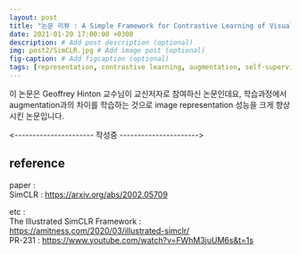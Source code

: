 ```yaml
---
layout: post
title: "논문 리뷰 : A Simple Framework for Contrastive Learning of Visual Representations"
date: 2021-01-20 17:00:00 +0300
description: # Add post description (optional)
img: post2/SimCLR.jpg # Add image post (optional)
fig-caption: # Add figcaption (optional)
tags: [representation, contrastive learning, augmentation, self-supervised learning]
---
```

이 논문은 Geoffrey Hinton 교수님이 교신저자로 참여하신 논문인데요, 학습과정에서 augmentation과의 차이를 학습하는 것으로 image representation 성능을 크게 향상 시킨 논문입니다.



<---------------------- 작성중 ---------------------->
## reference 
paper :  
SimCLR : <a href="https://arxiv.org/abs/2002.05709">https://arxiv.org/abs/2002.05709</a>  

etc :  
The Illustrated SimCLR Framework : <a href="https://amitness.com/2020/03/illustrated-simclr/">https://amitness.com/2020/03/illustrated-simclr/</a>  
PR-231 : <a href="https://www.youtube.com/watch?v=FWhM3juUM6s&t=1s">https://www.youtube.com/watch?v=FWhM3juUM6s&t=1s</a>


  
  







